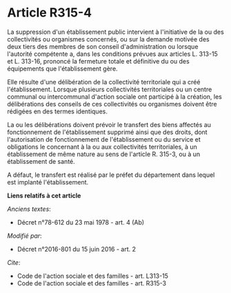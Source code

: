 # Article R315-4

La suppression d'un établissement public intervient à l'initiative de la ou des collectivités ou organismes concernés, ou sur
la demande motivée des deux tiers des membres de son conseil d'administration ou lorsque l'autorité compétente a, dans les
conditions prévues aux articles L. 313-15 et L. 313-16, prononcé la fermeture totale et définitive du ou des équipements que
l'établissement gère. 

Elle résulte d'une délibération de la collectivité territoriale qui a créé l'établissement. Lorsque plusieurs collectivités
territoriales ou un centre communal ou intercommunal d'action sociale ont participé à la création, les délibérations des
conseils de ces collectivités ou organismes doivent être rédigées en des termes identiques. 

La ou les délibérations doivent prévoir le transfert des biens affectés au fonctionnement de l'établissement supprimé ainsi
que des droits, dont l'autorisation de fonctionnement de l'établissement ou du service et obligations le concernant à la ou
aux collectivités territoriales, à un établissement de même nature au sens de l'article R. 315-3, ou à un établissement de
santé. 

A défaut, le transfert est réalisé par le préfet du département dans lequel est implanté l'établissement.

**Liens relatifs à cet article**

_Anciens textes_:

  - Décret n°78-612 du 23 mai 1978 - art. 4 (Ab)

_Modifié par_:

  - Décret n°2016-801 du 15 juin 2016 - art. 2

_Cite_:

  - Code de l'action sociale et des familles - art. L313-15
  - Code de l'action sociale et des familles - art. R315-3
